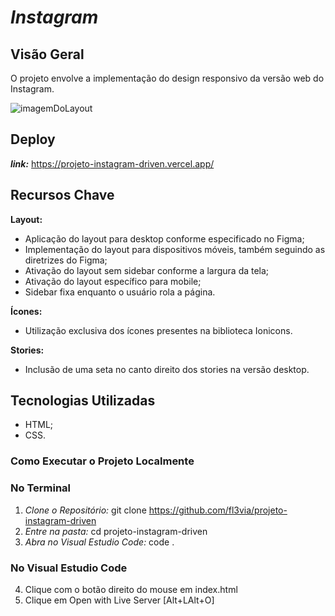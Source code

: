 # ***Instagram***

## **Visão Geral**
O projeto envolve a implementação do design responsivo da versão web do Instagram.

![imagemDoLayout](https://github.com/fl3via/projeto-instagram-driven/assets/100361553/e99504f3-602c-4cd9-b77a-be9246e338cc)


## **Deploy**
***link:*** https://projeto-instagram-driven.vercel.app/

## **Recursos Chave**

**Layout:**

- Aplicação do layout para desktop conforme especificado no Figma;
- Implementação do layout para dispositivos móveis, também seguindo as diretrizes do Figma;
- Ativação do layout sem sidebar conforme a largura da tela;
- Ativação do layout específico para mobile;
- Sidebar fixa enquanto o usuário rola a página. 

**Ícones:**

- Utilização exclusiva dos ícones presentes na biblioteca Ionicons.

**Stories:**

- Inclusão de uma seta no canto direito dos stories na versão desktop.

## **Tecnologias Utilizadas**
- HTML;
- CSS.

### **Como Executar o Projeto Localmente**

### No Terminal 
1. *Clone o Repositório:* git clone https://github.com/fl3via/projeto-instagram-driven
2. *Entre na pasta:* cd projeto-instagram-driven
3. *Abra no Visual Estudio Code:* code .

### No Visual Estudio Code
4. Clique com o botão direito do mouse em index.html
5. Clique em Open with Live Server [Alt+LAlt+O]
